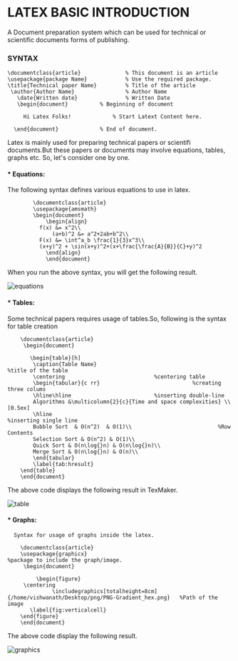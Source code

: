 # LATEX BASIC INTRODUCTION

A Document preparation system which can be used for technical or scientific documents forms of publishing.
 
### SYNTAX

  	\documentclass{article}              % This document is an article  
  	\usepackage{package Name}            % Use the required package.
   	\title{Technical paper Name}         % Title of the article
  	 \author{Author Name}                % Author Name
	   \date{Written date}               % Written Date
	   \begin{document}		     % Beginning of document

	     Hi Latex Folks!		     % Start Latext Content here.

	  \end{document}		     % End of document.

Latex is mainly used for preparing technical papers or scientifi documents.But these papers or documents may
involve equations, tables, graphs etc. So, let's consider one by one.
 	
#### * Equations: 
The following syntax defines various equations to use in latex.
	
       		\documentclass{article}
	        \usepackage{amsmath}
	       	\begin{document}
	 	        \begin{align}
   			  f(x) &= x^2\\
		          (a+b)^2 &= a^2+2ab+b^2\\
			  F(x) &= \int^a_b \frac{1}{3}x^3\\
			  (x+y)^2 + \sin(x+y)^2+(x+\frac{\frac{A}{B}}{C}+y)^2
 		        \end{align}
             	\end{document}
     
When you run the above syntax, you will get the following result.

![equations](https://user-images.githubusercontent.com/18588378/29719951-e30fd9f4-89d5-11e7-860b-aa6dfb76825c.png)


#### * Tables:
Some technical papers requires usage of tables.So, following is the syntax for table creation 

		\documentclass{article}
		 \begin{document}

		   \begin{table}[h]            
			\caption{Table Name}                                      %title of the table
			\centering					          %centering table	
			\begin{tabular}{c rr}			                  %creating three colums
			\hline\hline						  %inserting double-line
			Algorithms &\multicolumn{2}{c}{Time and space complexities} \\ [0.5ex]
			\hline                                                    %inserting single line
			Bubble Sort  & O(n^2)  & O(1)\\                           %Row Contents
			Selection Sort & O(n^2) & O(1)\\      
			Quick Sort & O(n\log{}n) & O(n\log{}n)\\
			Merge Sort & O(n\log{}n) & O(n)\\
		    \end{tabular}
		    \label{tab:hresult}
		\end{table}
		\end{document}
            
The above code displays the following result in TexMaker.

![table](https://user-images.githubusercontent.com/18588378/29720000-098d2d3e-89d6-11e7-9396-ff5c06aeb9b8.png)

####  * Graphs:
	  Syntax for usage of graphs inside the latex.

		\documentclass{article}
		\usepackage{graphicx}                                             %package to include the graph/image.
		 \begin{document}

	         \begin{figure}
		 \centering
                  \includegraphics[totalheight=8cm]{/home/vishwanath/Desktop/png/PNG-Gradient_hex.png}   %Path of the image 
		   \label{fig:verticalcell}
		\end{figure}
		\end{document}
The above code display the following result.

![graphics](https://user-images.githubusercontent.com/18588378/29719428-9dded076-89d3-11e7-8d97-8eea9bba2394.png)

